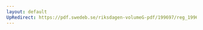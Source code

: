 ```yaml
---
layout: default
UpRedirect: https://pdf.swedeb.se/riksdagen-volumeG-pdf/199697/reg_199697/reg_199697_0324.pdf
---
```

